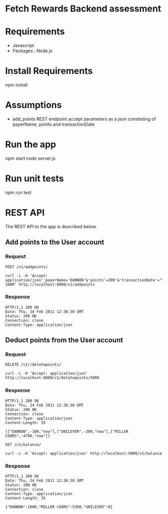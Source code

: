 # Fetch Rewards Backend assessment

# Requirements
* Javascript
* Packages : Node.js

# Install Requirements
npm install

# Assumptions
* add_points REST endpoint accept parameters as a json constisting of payerName, points and transactionDate

# Run the app
npm start
node server.js

# Run unit tests
npm run test


# REST API

The REST API to the app is described below.

## Add points to the User account

### Request

`POST /v1/addpoints/`

    curl -i -H 'Accept: application/json''payerName='DANNON'&'points'=300'&'transactionDate'="10/31 10AM' http://localhost:8000/v1/addpoints

### Response

    HTTP/1.1 200 OK
    Date: Thu, 24 Feb 2011 12:36:30 GMT
    Status: 200 OK
    Connection: close
    Content-Type: application/json


## Deduct points from the User account

### Request

`DELETE /v1//deletepoints/`

    curl -i -H 'Accept: application/json' http://localhost:8000/v1/deletepoints/5000

### Response

    HTTP/1.1 200 OK
    Date: Thu, 24 Feb 2011 12:36:30 GMT
    Status: 200 OK
    Connection: close
    Content-Type: application/json
    Content-Length: 35

    [["DANNON",-100,"now"],["UNILEVER",-200,"now"],["MILLER COORS",-4700,"now"]]

`GET /v1/balance/`

    curl -i -H 'Accept: application/json' http://localhost:8000/v1/balance

### Response

    HTTP/1.1 200 OK
    Date: Thu, 24 Feb 2011 12:36:30 GMT
    Status: 200 OK
    Connection: close
    Content-Type: application/json
    Content-Length: 35

    {"DANNON":1000,"MILLER COORS":5300,"UNILEVER":0}

